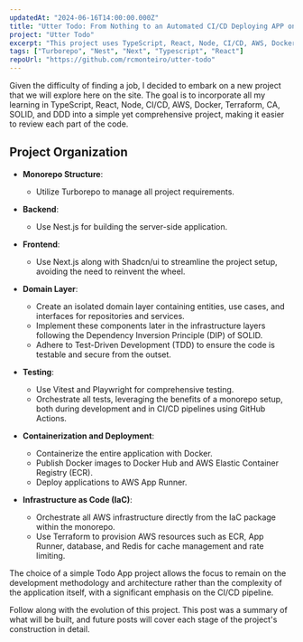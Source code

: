 ```yaml
---
updatedAt: "2024-06-16T14:00:00.000Z"
title: "Utter Todo: From Nothing to an Automated CI/CD Deploying APP on AWS"
project: "Utter Todo"
excerpt: "This project uses TypeScript, React, Node, CI/CD, AWS, Docker, and Terraform to build a simple Todo App. Learn how to implement Nest.js and Next.js, test with Vitest and Playwright, and orchestrate AWS infrastructure using Terraform, all within a monorepo setup."
tags: ["Turborepo", "Nest", "Next", "Typescript", "React"]
repoUrl: "https://github.com/rcmonteiro/utter-todo"
---
```

Given the difficulty of finding a job, I decided to embark on a new project that we will explore here on the site. The goal is to incorporate all my learning in TypeScript, React, Node, CI/CD, AWS, Docker, Terraform, CA, SOLID, and DDD into a simple yet comprehensive project, making it easier to review each part of the code.

## Project Organization

- **Monorepo Structure**:
  - Utilize Turborepo to manage all project requirements.

- **Backend**:
  - Use Nest.js for building the server-side application.

- **Frontend**:
  - Use Next.js along with Shadcn/ui to streamline the project setup, avoiding the need to reinvent the wheel.

- **Domain Layer**:
  - Create an isolated domain layer containing entities, use cases, and interfaces for repositories and services.
  - Implement these components later in the infrastructure layers following the Dependency Inversion Principle (DIP) of SOLID.
  - Adhere to Test-Driven Development (TDD) to ensure the code is testable and secure from the outset.

- **Testing**:
  - Use Vitest and Playwright for comprehensive testing.
  - Orchestrate all tests, leveraging the benefits of a monorepo setup, both during development and in CI/CD pipelines using GitHub Actions.

- **Containerization and Deployment**:
  - Containerize the entire application with Docker.
  - Publish Docker images to Docker Hub and AWS Elastic Container Registry (ECR).
  - Deploy applications to AWS App Runner.

- **Infrastructure as Code (IaC)**:
  - Orchestrate all AWS infrastructure directly from the IaC package within the monorepo.
  - Use Terraform to provision AWS resources such as ECR, App Runner, database, and Redis for cache management and rate limiting.

The choice of a simple Todo App project allows the focus to remain on the development methodology and architecture rather than the complexity of the application itself, with a significant emphasis on the CI/CD pipeline.

Follow along with the evolution of this project. This post was a summary of what will be built, and future posts will cover each stage of the project's construction in detail.